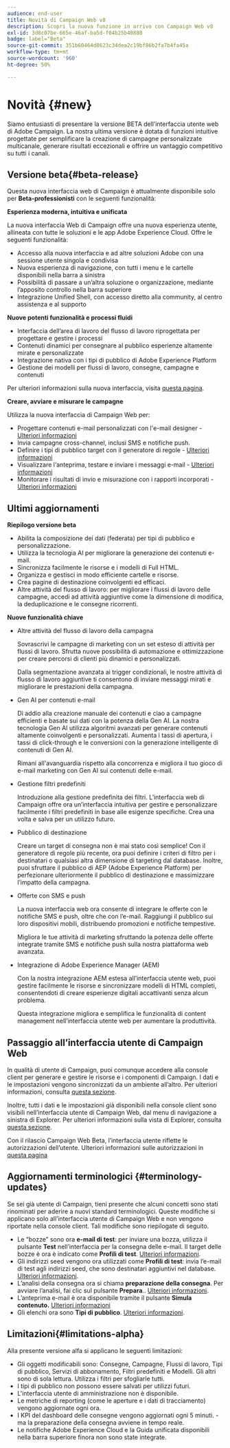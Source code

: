 ```yaml
---
audience: end-user
title: Novità di Campaign Web v8
description: Scopri la nuova funzione in arrivo con Campaign Web v8
exl-id: 3d8c07be-665e-46af-ba5d-f04b25b40880
badge: label="Beta"
source-git-commit: 351b60464d8623c34dea2c19bf86b2fa7b4fa45a
workflow-type: tm+mt
source-wordcount: '960'
ht-degree: 50%

---
```



# Novità {#new}


Siamo entusiasti di presentare la versione BETA dell’interfaccia utente web di Adobe Campaign. La nostra ultima versione è dotata di funzioni intuitive progettate per semplificare la creazione di campagne personalizzate multicanale, generare risultati eccezionali e offrire un vantaggio competitivo su tutti i canali.

## Versione beta{#beta-release}

Questa nuova interfaccia web di Campaign è attualmente disponibile solo per **Beta-professionisti** con le seguenti funzionalità:

**Esperienza moderna, intuitiva e unificata**

La nuova interfaccia Web di Campaign offre una nuova esperienza utente, allineata con tutte le soluzioni e le app Adobe Experience Cloud. Offre le seguenti funzionalità:

* Accesso alla nuova interfaccia e ad altre soluzioni Adobe con una sessione utente singola e condivisa
* Nuova esperienza di navigazione, con tutti i menu e le cartelle disponibili nella barra a sinistra
* Possibilità di passare a un’altra soluzione o organizzazione, mediante l’apposito controllo nella barra superiore
* Integrazione Unified Shell, con accesso diretto alla community, al centro assistenza e al supporto

**Nuove potenti funzionalità e processi fluidi**

* Interfaccia dell’area di lavoro del flusso di lavoro riprogettata per progettare e gestire i processi
* Contenuti dinamici per consegnare al pubblico esperienze altamente mirate e personalizzate
* Integrazione nativa con i tipi di pubblico di Adobe Experience Platform
* Gestione dei modelli per flussi di lavoro, consegne, campagne e contenuti

Per ulteriori informazioni sulla nuova interfaccia, visita [questa pagina](../get-started/user-interface.md).

**Creare, avviare e misurare le campagne**

Utilizza la nuova interfaccia di Campaign Web per:

* Progettare contenuti e-mail personalizzati con l&#39;e-mail designer - [Ulteriori informazioni](../content/edit-content.md)
* Invia campagne cross-channel, inclusi SMS e notifiche push.
* Definire i tipi di pubblico target con il generatore di regole - [Ulteriori informazioni](../audience/about-audiences.md)
* Visualizzare l‘anteprima, testare e inviare i messaggi e-mail - [Ulteriori informazioni](../monitor/prepare-send.md)
* Monitorare i risultati di invio e misurazione con i rapporti incorporati - [Ulteriori informazioni](../reporting/delivery-reports.md)


## Ultimi aggiornamenti


**Riepilogo versione beta**

* Abilita la composizione dei dati (federata) per tipi di pubblico e personalizzazione.
* Utilizza la tecnologia AI per migliorare la generazione dei contenuti e-mail.
* Sincronizza facilmente le risorse e i modelli di Full HTML.
* Organizza e gestisci in modo efficiente cartelle e risorse.
* Crea pagine di destinazione coinvolgenti ed efficaci.
* Altre attività del flusso di lavoro: per migliorare i flussi di lavoro delle campagne, accedi ad attività aggiuntive come la dimensione di modifica, la deduplicazione e le consegne ricorrenti.

**Nuove funzionalità chiave**

* Altre attività del flusso di lavoro della campagna

  Sovrascrivi le campagne di marketing con un set esteso di attività per flussi di lavoro. Sfrutta nuove possibilità di automazione e ottimizzazione per creare percorsi di clienti più dinamici e personalizzati.

  Dalla segmentazione avanzata ai trigger condizionali, le nostre attività di flusso di lavoro aggiuntive ti consentono di inviare messaggi mirati e migliorare le prestazioni della campagna.

* Gen AI per contenuti e-mail

  Dì addio alla creazione manuale dei contenuti e ciao a campagne efficienti e basate sui dati con la potenza della Gen AI.  La nostra tecnologia Gen AI utilizza algoritmi avanzati per generare contenuti altamente coinvolgenti e personalizzati. Aumenta i tassi di apertura, i tassi di click-through e le conversioni con la generazione intelligente di contenuti di Gen AI.

  Rimani all&#39;avanguardia rispetto alla concorrenza e migliora il tuo gioco di e-mail marketing con Gen AI sui contenuti delle e-mail.


* Gestione filtri predefiniti

  Introduzione alla gestione predefinita dei filtri. L’interfaccia web di Campaign offre ora un’interfaccia intuitiva per gestire e personalizzare facilmente i filtri predefiniti in base alle esigenze specifiche. Crea una volta e salva per un utilizzo futuro.


* Pubblico di destinazione

  Creare un target di consegna non è mai stato così semplice! Con il generatore di regole più recente, ora puoi definire i criteri di filtro per i destinatari o qualsiasi altra dimensione di targeting dal database. Inoltre, puoi sfruttare il pubblico di AEP (Adobe Experience Platform) per perfezionare ulteriormente il pubblico di destinazione e massimizzare l’impatto della campagna.

* Offerte con SMS e push

  La nuova interfaccia web ora consente di integrare le offerte con le notifiche SMS e push, oltre che con l’e-mail. Raggiungi il pubblico sui loro dispositivi mobili, distribuendo promozioni e notifiche tempestive.

  Migliora le tue attività di marketing sfruttando la potenza delle offerte integrate tramite SMS e notifiche push sulla nostra piattaforma web avanzata.

* Integrazione di Adobe Experience Manager (AEM)

  Con la nostra integrazione AEM estesa all’interfaccia utente web, puoi gestire facilmente le risorse e sincronizzare modelli di HTML completi, consentendoti di creare esperienze digitali accattivanti senza alcun problema.

  Questa integrazione migliora e semplifica le funzionalità di content management nell’interfaccia utente web per aumentare la produttività.

## Passaggio all’interfaccia utente di Campaign Web

In qualità di utente di Campaign, puoi comunque accedere alla console client per generare e gestire le risorse e i componenti di Campaign. I dati e le impostazioni vengono sincronizzati da un ambiente all’altro. Per ulteriori informazioni, consulta [questa sezione](../get-started/get-started.md#about-campaign-client-consoleac-client).

Inoltre, tutti i dati e le impostazioni già disponibili nella console client sono visibili nell’interfaccia utente di Campaign Web, dal menu di navigazione a sinistra di Explorer. Per ulteriori informazioni sulla vista di Explorer, consulta [questa sezione](../get-started/user-interface.md#explorer-user-interface-explorer).

Con il rilascio Campaign Web Beta, l’interfaccia utente riflette le autorizzazioni dell’utente. Ulteriori informazioni sulle autorizzazioni in [questa pagina](../get-started/permissions.md)

## Aggiornamenti terminologici {#terminology-updates}

Se sei già utente di Campaign, tieni presente che alcuni concetti sono stati rinominati per aderire a nuovi standard terminologici. Queste modifiche si applicano solo all’interfaccia utente di Campaign Web e non vengono riportate nella console client. Tali modifiche sono riepilogate di seguito.

* Le “bozze” sono ora **e-mail di test**: per inviare una bozza, utilizza il pulsante **Test** nell’interfaccia per la consegna delle e-mail. Il target delle bozze è ora è indicato come **Profili di test**. [Ulteriori informazioni](../preview-test/test-deliveries.md).
* Gli indirizzi seed vengono ora utilizzati come **Profili di test**: invia l’e-mail di test agli indirizzi seed, che sono destinatari aggiuntivi nel database. [Ulteriori informazioni](../preview-test/test-deliveries.md).
* L’analisi della consegna ora si chiama **preparazione della consegna**. Per avviare l’analisi, fai clic sul pulsante **Prepara**.. [Ulteriori informazioni](../monitor/prepare-send.md).
* L’anteprima e-mail è ora disponibile tramite il pulsante **Simula contenuto.** [Ulteriori informazioni](../preview-test/preview-test.md)
* Gli elenchi ora sono **Tipi di pubblico**. [Ulteriori informazioni](../audience/about-audiences.md).

## Limitazioni{#limitations-alpha}

Alla presente versione alfa si applicano le seguenti limitazioni:

* Gli oggetti modificabili sono: Consegne, Campagne, Flussi di lavoro, Tipi di pubblico, Servizi di abbonamento, Filtri predefiniti e Modelli. Gli altri sono di sola lettura. Utilizza i filtri per sfogliarle tutti.
* I tipi di pubblico non possono essere salvati per utilizzi futuri.
* L&#39;interfaccia utente di amministrazione non è disponibile.
* Le metriche di reporting (come le aperture e i dati di tracciamento) vengono aggiornate ogni ora.
* I KPI del dashboard delle consegne vengono aggiornati ogni 5 minuti. - ma la preparazione della consegna avviene in tempo reale.
* Le notifiche Adobe Experience Cloud e la Guida unificata disponibili nella barra superiore finora non sono state integrate.

